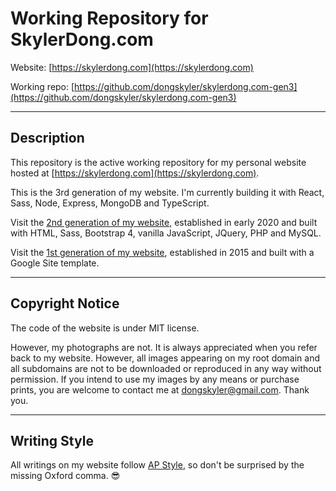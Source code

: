 # Working Repository for SkylerDong.com

Website: [https://skylerdong.com](https://skylerdong.com)

Working repo: [https://github.com/dongskyler/skylerdong.com-gen3](https://github.com/dongskyler/skylerdong.com-gen3)

***

## Description

This repository is the active working repository for my personal website hosted at [https://skylerdong.com](https://skylerdong.com).

This is the 3rd generation of my website. I&apos;m currently building it with React, Sass, Node, Express, MongoDB and TypeScript.

Visit the [2nd generation of my website](https://gen2.skylerdong.com/), established in early 2020 and built with HTML, Sass, Bootstrap 4, vanilla JavaScript, JQuery, PHP and MySQL.

Visit the [1st generation of my website](https://gen1.skylerdong.com/), established in 2015 and built with a Google Site template.

***

## Copyright Notice

The code of the website is under MIT license.

However, my photographs are not. It is always appreciated when you refer back to my website. However, all images appearing on my root domain and all subdomains are not to be downloaded or reproduced in any way without permission. If you intend to use my images by any means or purchase prints, you are welcome to contact me at [dongskyler@gmail.com](mailto:dongskyler@gmail.com). Thank you.

***

## Writing Style

All writings on my website follow [AP Style](https://owl.purdue.edu/owl/subject_specific_writing/journalism_and_journalistic_writing/ap_style.html), so don&apos;t be surprised by the missing Oxford comma. :sunglasses:
